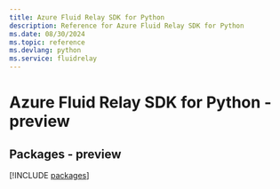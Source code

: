 ```yaml
---
title: Azure Fluid Relay SDK for Python
description: Reference for Azure Fluid Relay SDK for Python
ms.date: 08/30/2024
ms.topic: reference
ms.devlang: python
ms.service: fluidrelay
---
```

# Azure Fluid Relay SDK for Python - preview
## Packages - preview
[!INCLUDE [packages](fluid-relay-index.md)]